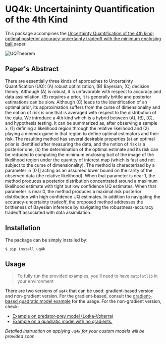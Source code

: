 # UQ4k: Uncertaininty Quantification of the 4th Kind
This package accompines the [Uncertainty Quantification of the 4th kind; optimal posterior accuracy-uncertainty tradeoff with the minimum enclosing ball
](https://arxiv.org/abs/2108.10517) paper.

![UQTheorem](https://user-images.githubusercontent.com/5209140/157242061-613cdd7a-67a8-47b6-9f4d-afc7edf22912.png)

## Paper's Abstract
There are essentially three kinds of approaches to Uncertainty Quantification (UQ): (A) robust optimization, (B) Bayesian, (C) decision theory. Although (A) is robust, it is unfavorable with respect to accuracy and data assimilation. (B) requires a prior, it is generally brittle and posterior estimations can be slow. Although (C) leads to the identification of an optimal prior, its approximation suffers from the curse of dimensionality and the notion of risk is one that is averaged with respect to the distribution of the data. We introduce a 4th kind which is a hybrid between (A), (B), (C), and hypothesis testing. It can be summarized as, after observing a sample x, (1) defining a likelihood region through the relative likelihood and (2) playing a minmax game in that region to define optimal estimators and their risk. The resulting method has several desirable properties (a) an optimal prior is identified after measuring the data, and the notion of risk is a posterior one, (b) the determination of the optimal estimate and its risk can be reduced to computing the minimum enclosing ball of the image of the likelihood region under the quantity of interest map (which is fast and not subject to the curse of dimensionality). The method is characterized by a parameter in [0,1] acting as an assumed lower bound on the rarity of the observed data (the relative likelihood). When that parameter is near 1, the method produces a posterior distribution concentrated around a maximum likelihood estimate with tight but low confidence UQ estimates. When that parameter is near 0, the method produces a maximal risk posterior distribution with high confidence UQ estimates. In addition to navigating the accuracy-uncertainty tradeoff, the proposed method addresses the brittleness of Bayesian inference by navigating the robustness-accuracy tradeoff associated with data assimilation.

## Installation
The package can be simply installed by:

```
$ pip install uq4k
```

## Usage

> To fully run the provided examples, you'll need to have `matplotlib` in your environment

There are two versions of `uq4k` that can be used: gradient-based version and non-gradient version. For the gradient-based, consult the [gradient-based quadratic model example](https://github.com/JPLMLIA/UQ4K/blob/master/examples/demo_quadratic_model_gradient.ipynb) for the usage. For the non-gradient version, check:

- [Example on predator-prey model (Lotka-Volterra)](https://github.com/JPLMLIA/UQ4K/blob/master/examples/demo_pred_prey_model.ipynb)
- [Example on a quadratic model with no gradients.](https://github.com/JPLMLIA/UQ4K/blob/master/examples/demo_quadratic_model_blackbox.ipynb)

_Detailed instruction on applying `uq4k` for your custom models will be provided soon_
